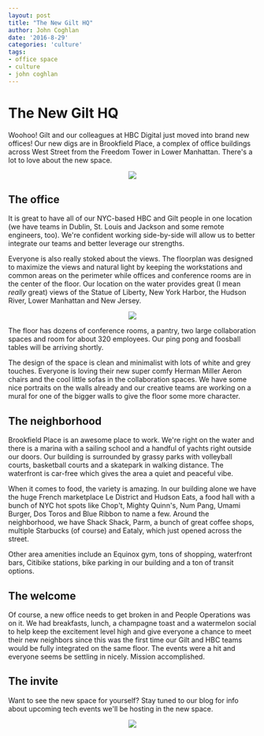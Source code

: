 ```yaml
---
layout: post
title: "The New Gilt HQ"
author: John Coghlan
date: '2016-8-29'
categories: 'culture'
tags:
- office space
- culture
- john coghlan
---
```



# The New Gilt HQ 

Woohoo! Gilt and our colleagues at HBC Digital just moved into brand new offices! Our new digs are in Brookfield Place, a complex of office buildings across West Street from the Freedom Tower in Lower Manhattan. There's a lot to love about the new space. 

<p align="center">
<img src="http://i.imgur.com/hos6HZw.jpg">
</p>

## The office

It is great to have all of our NYC-based HBC and Gilt people in one location (we have teams in Dublin, St. Louis and Jackson and some remote engineers, too). We're confident working side-by-side will allow us to better integrate our teams and better leverage our strengths.

Everyone is also really stoked about the views. The floorplan was designed to maximize the views and natural light by keeping the workstations and common areas on the perimeter while offices and conference rooms are in the center of the floor. Our location on the water provides great (I mean _really_ great) views of the Statue of Liberty, New York Harbor, the Hudson River, Lower Manhattan and New Jersey. 

<p align="center">
  <img src="http://i.imgur.com/6WYb4lt.jpg">
</p>

The floor has dozens of conference rooms, a pantry, two large collaboration spaces and room for about 320 employees. Our ping pong and foosball tables will be arriving shortly. 

The design of the space is clean and minimalist with lots of white and grey touches. Everyone is loving their new super comfy Herman Miller Aeron chairs and the cool little sofas in the collaboration spaces. We have some nice portraits on the walls already and our creative teams are working on a mural for one of the bigger walls to give the floor some more character.

## The neighborhood 

Brookfield Place is an awesome place to work. We're right on the water and there is a marina with a sailing school and a handful of yachts right outside our doors. Our building is surrounded by grassy parks with volleyball courts, basketball courts and a skatepark in walking distance. The waterfront is car-free which gives the area a quiet and peaceful vibe. 

When it comes to food, the variety is amazing. In our building alone we have the huge French marketplace Le District and Hudson Eats, a food hall with a bunch of NYC hot spots like Chop't, Mighty Quinn's, Num Pang, Umami Burger, Dos Toros and Blue Ribbon to name a few. Around the neighborhood, we have Shack Shack, Parm, a bunch of great coffee shops, multiple Starbucks (of course) and Eataly, which just opened across the street. 

Other area amenities include an Equinox gym, tons of shopping, waterfront bars, Citibike stations, bike parking in our building and a ton of transit options. 

## The welcome

Of course, a new office needs to get broken in and People Operations was on it. We had breakfasts, lunch, a champagne toast and a watermelon social to help keep the excitement level high and give everyone a chance to meet their new neighbors since this was the first time our Gilt and HBC teams would be fully integrated on the same floor. The events were a hit and everyone seems be settling in nicely. Mission accomplished. 

## The invite

Want to see the new space for yourself? Stay tuned to our blog for info about upcoming tech events we'll be hosting in the new space.

<p align="center">
  <img src="http://i.imgur.com/Iiwo1gH.jpg">
</p>
